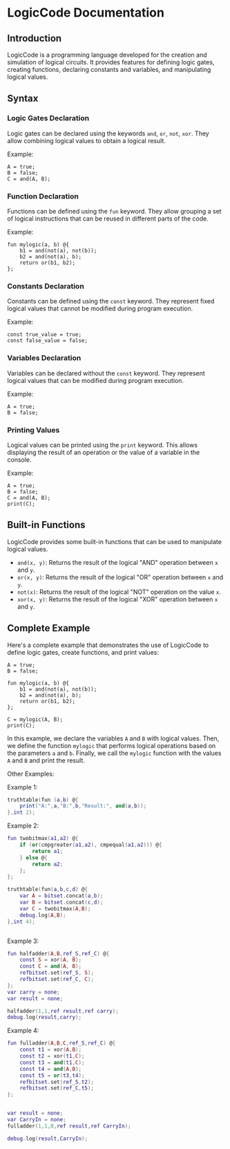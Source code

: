 # LogicCode Documentation

## Introduction

LogicCode is a programming language developed for the creation and simulation of logical circuits. It provides features for defining logic gates, creating functions, declaring constants and variables, and manipulating logical values.

## Syntax

### Logic Gates Declaration

Logic gates can be declared using the keywords `and`, `or`, `not`, `xor`. They allow combining logical values to obtain a logical result.

Example:
```
A = true;
B = false;
C = and(A, B);
```

### Function Declaration

Functions can be defined using the `fun` keyword. They allow grouping a set of logical instructions that can be reused in different parts of the code.

Example:
```
fun mylogic(a, b) @{
    b1 = and(not(a), not(b));
    b2 = and(not(a), b);
    return or(b1, b2);
};
```

### Constants Declaration

Constants can be defined using the `const` keyword. They represent fixed logical values that cannot be modified during program execution.

Example:
```
const true_value = true;
const false_value = false;
```

### Variables Declaration

Variables can be declared without the `const` keyword. They represent logical values that can be modified during program execution.

Example:
```
A = true;
B = false;
```

### Printing Values

Logical values can be printed using the `print` keyword. This allows displaying the result of an operation or the value of a variable in the console.

Example:
```
A = true;
B = false;
C = and(A, B);
print(C);
```

## Built-in Functions

LogicCode provides some built-in functions that can be used to manipulate logical values.

- `and(x, y)`: Returns the result of the logical "AND" operation between `x` and `y`.
- `or(x, y)`: Returns the result of the logical "OR" operation between `x` and `y`.
- `not(x)`: Returns the result of the logical "NOT" operation on the value `x`.
- `xor(x, y)`: Returns the result of the logical "XOR" operation between `x` and `y`.

## Complete Example

Here's a complete example that demonstrates the use of LogicCode to define logic gates, create functions, and print values:

```
A = true;
B = false;

fun mylogic(a, b) @{
    b1 = and(not(a), not(b));
    b2 = and(not(a), b);
    return or(b1, b2);
};

C = mylogic(A, B);
print(C);
```

In this example, we declare the variables `A` and `B` with logical values. Then, we define the function `mylogic` that performs logical operations based on the parameters `a` and `b`. Finally, we call the `mylogic` function with the values `A` and `B` and print the result.


Other Examples:

Example 1:
```lua
truthtable(fun (a,b) @{
	print("A:",a,"B:",b,"Result:", and(a,b));
},int 2);

```
Example 2:
```lua
fun twobitmax(a1,a2) @{
    if (or(cmpgreater(a1,a2), cmpequal(a1,a2))) @{
        return a1;
    } else @{
        return a2;
    };
};

truthtable(fun(a,b,c,d) @{
    var A = bitset.concat(a,b);
    var B = bitset.concat(c,d);
    var C = twobitmax(A,B);
    debug.log(A,B);
},int 4);



```

Example 3:
```lua
fun halfadder(A,B,ref_S,ref_C) @{
    const S = xor(A, B);
    const C = and(A, B);
    refbitset.set(ref_S, S);
    refbitset.set(ref_C, C);
};
var carry = none;
var result = none;

halfadder(1,1,ref result,ref carry);
debug.log(result,carry);
```

Example 4:

```lua
fun fulladder(A,B,C,ref_S,ref_C) @{
    const t1 = xor(A,B);
    const t2 = xor(t1,C);
    const t3 = and(t1,C);
    const t4 = and(A,B);
    const t5 = or(t3,t4);
    refbitset.set(ref_S,t2);
    refbitset.set(ref_C,t5);
};


var result = none;
var CarryIn = none;
fulladder(1,1,0,ref result,ref CarryIn);

debug.log(result,CarryIn);
```
